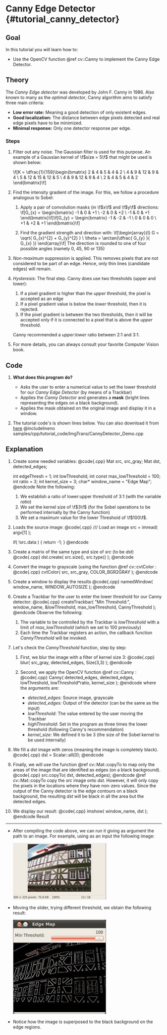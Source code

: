 Canny Edge Detector {#tutorial_canny_detector}
===================

Goal
----

In this tutorial you will learn how to:

-   Use the OpenCV function @ref cv::Canny to implement the Canny Edge Detector.

Theory
------

The *Canny Edge detector* was developed by John F. Canny in 1986. Also known to many as the
*optimal detector*, Canny algorithm aims to satisfy three main criteria:
-   **Low error rate:** Meaning a good detection of only existent edges.
-   **Good localization:** The distance between edge pixels detected and real edge pixels have
    to be minimized.
-   **Minimal response:** Only one detector response per edge.

### Steps

1.  Filter out any noise. The Gaussian filter is used for this purpose. An example of a Gaussian
    kernel of \f$size = 5\f$ that might be used is shown below:

    \f[K = \dfrac{1}{159}\begin{bmatrix}
              2 & 4 & 5 & 4 & 2 \\
              4 & 9 & 12 & 9 & 4 \\
              5 & 12 & 15 & 12 & 5 \\
              4 & 9 & 12 & 9 & 4 \\
              2 & 4 & 5 & 4 & 2
                      \end{bmatrix}\f]

2.  Find the intensity gradient of the image. For this, we follow a procedure analogous to Sobel:
    1.  Apply a pair of convolution masks (in \f$x\f$ and \f$y\f$ directions:
        \f[G_{x} = \begin{bmatrix}
        -1 & 0 & +1  \\
        -2 & 0 & +2  \\
        -1 & 0 & +1
        \end{bmatrix}\f]\f[G_{y} = \begin{bmatrix}
        -1 & -2 & -1  \\
        0 & 0 & 0  \\
        +1 & +2 & +1
        \end{bmatrix}\f]

    2.  Find the gradient strength and direction with:
        \f[\begin{array}{l}
        G = \sqrt{ G_{x}^{2} + G_{y}^{2} } \\
        \theta = \arctan(\dfrac{ G_{y} }{ G_{x} })
        \end{array}\f]
        The direction is rounded to one of four possible angles (namely 0, 45, 90 or 135)

3.  *Non-maximum* suppression is applied. This removes pixels that are not considered to be part of
    an edge. Hence, only thin lines (candidate edges) will remain.
4.  *Hysteresis*: The final step. Canny does use two thresholds (upper and lower):

    1.  If a pixel gradient is higher than the *upper* threshold, the pixel is accepted as an edge
    2.  If a pixel gradient value is below the *lower* threshold, then it is rejected.
    3.  If the pixel gradient is between the two thresholds, then it will be accepted only if it is
        connected to a pixel that is above the *upper* threshold.

    Canny recommended a *upper*:*lower* ratio between 2:1 and 3:1.

5.  For more details, you can always consult your favorite Computer Vision book.

Code
----

1.  **What does this program do?**
    -   Asks the user to enter a numerical value to set the lower threshold for our *Canny Edge
        Detector* (by means of a Trackbar)
    -   Applies the *Canny Detector* and generates a **mask** (bright lines representing the edges
        on a black background).
    -   Applies the mask obtained on the original image and display it in a window.

2.  The tutorial code's is shown lines below. You can also download it from
    [here](https://github.com/Itseez/opencv/tree/master/samples/cpp/tutorial_code/ImgTrans/CannyDetector_Demo.cpp)
    @includelineno samples/cpp/tutorial_code/ImgTrans/CannyDetector_Demo.cpp

Explanation
-----------

1.  Create some needed variables:
    @code{.cpp}
    Mat src, src_gray;
    Mat dst, detected_edges;

    int edgeThresh = 1;
    int lowThreshold;
    int const max_lowThreshold = 100;
    int ratio = 3;
    int kernel_size = 3;
    char* window_name = "Edge Map";
    @endcode
    Note the following:

    1.  We establish a ratio of lower:upper threshold of 3:1 (with the variable *ratio*)
    2.  We set the kernel size of \f$3\f$ (for the Sobel operations to be performed internally by the
        Canny function)
    3.  We set a maximum value for the lower Threshold of \f$100\f$.

2.  Loads the source image:
    @code{.cpp}
    /// Load an image
    src = imread( argv[1] );

    if( !src.data )
      { return -1; }
    @endcode
3.  Create a matrix of the same type and size of *src* (to be *dst*)
    @code{.cpp}
    dst.create( src.size(), src.type() );
    @endcode
4.  Convert the image to grayscale (using the function @ref cv::cvtColor :
    @code{.cpp}
    cvtColor( src, src_gray, COLOR_BGR2GRAY );
    @endcode
5.  Create a window to display the results
    @code{.cpp}
    namedWindow( window_name, WINDOW_AUTOSIZE );
    @endcode
6.  Create a Trackbar for the user to enter the lower threshold for our Canny detector:
    @code{.cpp}
    createTrackbar( "Min Threshold:", window_name, &lowThreshold, max_lowThreshold, CannyThreshold );
    @endcode
    Observe the following:

    1.  The variable to be controlled by the Trackbar is *lowThreshold* with a limit of
        *max_lowThreshold* (which we set to 100 previously)
    2.  Each time the Trackbar registers an action, the callback function *CannyThreshold* will be
        invoked.

7.  Let's check the *CannyThreshold* function, step by step:
    1.  First, we blur the image with a filter of kernel size 3:
        @code{.cpp}
        blur( src_gray, detected_edges, Size(3,3) );
        @endcode
    2.  Second, we apply the OpenCV function @ref cv::Canny :
        @code{.cpp}
        Canny( detected_edges, detected_edges, lowThreshold, lowThreshold*ratio, kernel_size );
        @endcode
        where the arguments are:

        -   *detected_edges*: Source image, grayscale
        -   *detected_edges*: Output of the detector (can be the same as the input)
        -   *lowThreshold*: The value entered by the user moving the Trackbar
        -   *highThreshold*: Set in the program as three times the lower threshold (following
            Canny's recommendation)
        -   *kernel_size*: We defined it to be 3 (the size of the Sobel kernel to be used
            internally)

8.  We fill a *dst* image with zeros (meaning the image is completely black).
    @code{.cpp}
    dst = Scalar::all(0);
    @endcode
9.  Finally, we will use the function @ref cv::Mat::copyTo to map only the areas of the image that are
    identified as edges (on a black background).
    @code{.cpp}
    src.copyTo( dst, detected_edges);
    @endcode
    @ref cv::Mat::copyTo copy the *src* image onto *dst*. However, it will only copy the pixels in the
    locations where they have non-zero values. Since the output of the Canny detector is the edge
    contours on a black background, the resulting *dst* will be black in all the area but the
    detected edges.

10. We display our result:
    @code{.cpp}
    imshow( window_name, dst );
    @endcode
Result
------

-   After compiling the code above, we can run it giving as argument the path to an image. For
    example, using as an input the following image:

    ![image](images/Canny_Detector_Tutorial_Original_Image.jpg)

-   Moving the slider, trying different threshold, we obtain the following result:

    ![image](images/Canny_Detector_Tutorial_Result.jpg)

-   Notice how the image is superposed to the black background on the edge regions.

